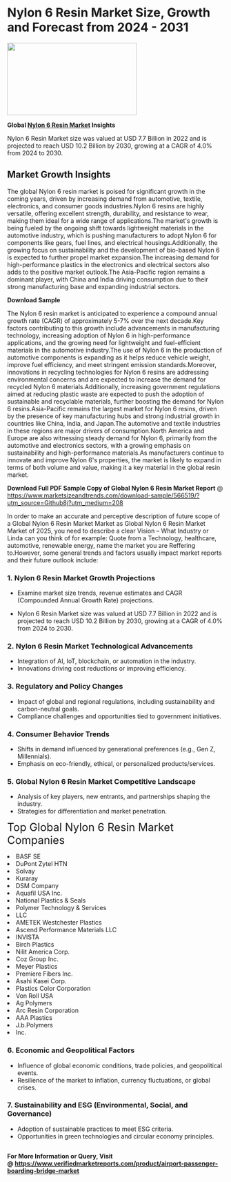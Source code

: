 <H1>Nylon 6 Resin Market Size, Growth and Forecast from 2024 - 2031</H1><img class="aligncenter size-medium wp-image-584254" src="https://thirdeyenews.in/wp-content/uploads/2024/09/Global-Market-Research-300x168.jpeg" alt="" width="300" height="168" /><p><strong>Global&nbsp;<a href="https://www.marketsizeandtrends.com/download-sample/566519/?utm_source=Github8j?utm_medium=208">Nylon 6 Resin Market</a> Insights</strong></p><p>Nylon 6 Resin Market size was valued at USD 7.7 Billion in 2022 and is projected to reach USD 10.2 Billion by 2030, growing at a CAGR of 4.0% from 2024 to 2030.</p><p><h2>Market Growth Insights</h2> <p>The global Nylon 6 resin market is poised for significant growth in the coming years, driven by increasing demand from automotive, textile, electronics, and consumer goods industries.Nylon 6 resins are highly versatile, offering excellent strength, durability, and resistance to wear, making them ideal for a wide range of applications.The market's growth is being fueled by the ongoing shift towards lightweight materials in the automotive industry, which is pushing manufacturers to adopt Nylon 6 for components like gears, fuel lines, and electrical housings.Additionally, the growing focus on sustainability and the development of bio-based Nylon 6 is expected to further propel market expansion.The increasing demand for high-performance plastics in the electronics and electrical sectors also adds to the positive market outlook.The Asia-Pacific region remains a dominant player, with China and India driving consumption due to their strong manufacturing base and expanding industrial sectors.</p> <p><strong>Download Sample</strong></p> <p>The Nylon 6 resin market is anticipated to experience a compound annual growth rate (CAGR) of approximately 5-7% over the next decade.Key factors contributing to this growth include advancements in manufacturing technology, increasing adoption of Nylon 6 in high-performance applications, and the growing need for lightweight and fuel-efficient materials in the automotive industry.The use of Nylon 6 in the production of automotive components is expanding as it helps reduce vehicle weight, improve fuel efficiency, and meet stringent emission standards.Moreover, innovations in recycling technologies for Nylon 6 resins are addressing environmental concerns and are expected to increase the demand for recycled Nylon 6 materials.Additionally, increasing government regulations aimed at reducing plastic waste are expected to push the adoption of sustainable and recyclable materials, further boosting the demand for Nylon 6 resins.Asia-Pacific remains the largest market for Nylon 6 resins, driven by the presence of key manufacturing hubs and strong industrial growth in countries like China, India, and Japan.The automotive and textile industries in these regions are major drivers of consumption.North America and Europe are also witnessing steady demand for Nylon 6, primarily from the automotive and electronics sectors, with a growing emphasis on sustainability and high-performance materials.As manufacturers continue to innovate and improve Nylon 6's properties, the market is likely to expand in terms of both volume and value, making it a key material in the global resin market.</p> <p><span class=""><strong>Download Full PDF Sample Copy of Global Nylon 6 Resin Market Report</strong> @ <a href="https://www.marketsizeandtrends.com/download-sample/566519/?utm_source=Github8j?utm_medium=208" target="_blank">https://www.marketsizeandtrends.com/download-sample/566519/?utm_source=Github8j?utm_medium=208</a></span></p><p>In order to make an accurate and perceptive description of future scope of a Global&nbsp;Nylon 6 Resin Market Market as Global&nbsp;Nylon 6 Resin Market Market of 2025, you need to describe a clear Vision &ndash; What Industry or Linda can you think of for example: Quote from a Technology, healthcare, automotive, renewable energy, name the market you are Reffering to.However, some general trends and factors usually impact market reports and their future outlook include:</p><h3>1.&nbsp;<strong>Nylon 6 Resin Market Growth Projections</strong></h3><ul><li>Examine market size trends, revenue estimates and CAGR (Compounded Annual Growth Rate) projections.</li><li><p>Nylon 6 Resin Market size was valued at USD 7.7 Billion in 2022 and is projected to reach USD 10.2 Billion by 2030, growing at a CAGR of 4.0% from 2024 to 2030.</p></li></ul><h3>2.&nbsp;<strong>Nylon 6 Resin Market Technological Advancements</strong></h3><ul><li>Integration of AI, IoT, blockchain, or automation in the industry.</li><li>Innovations driving cost reductions or improving efficiency.</li></ul><h3>3.&nbsp;<strong>Regulatory and Policy Changes</strong></h3><ul><li>Impact of global and regional regulations, including sustainability and carbon-neutral goals.</li><li>Compliance challenges and opportunities tied to government initiatives.</li></ul><h3>4.&nbsp;<strong>Consumer Behavior Trends</strong></h3><ul><li>Shifts in demand influenced by generational preferences (e.g., Gen Z, Millennials).</li><li>Emphasis on eco-friendly, ethical, or personalized products/services.</li></ul><h3>5.&nbsp;<strong>Global Nylon 6 Resin Market Competitive Landscape</strong></h3><ul><li>Analysis of key players, new entrants, and partnerships shaping the industry.</li><li>Strategies for differentiation and market penetration.</li></ul><p data-pm-slice="1 1 []"><span style="color: inherit; font-family: inherit; font-size: 25px;">Top Global Nylon 6 Resin Market Companies</span></p><div class="" data-test-id=""><p><li>BASF SE</li><li> DuPont Zytel HTN</li><li> Solvay</li><li> Kuraray</li><li> DSM Company</li><li> Aquafil USA Inc.</li><li> National Plastics & Seals</li><li> Polymer Technology & Services</li><li> LLC</li><li> AMETEK Westchester Plastics</li><li> Ascend Performance Materials LLC</li><li> INVISTA</li><li> Birch Plastics</li><li> Nilit America Corp.</li><li> Coz Group Inc.</li><li> Meyer Plastics</li><li> Premiere Fibers Inc.</li><li> Asahi Kasei Corp.</li><li> Plastics Color Corporation</li><li> Von Roll USA</li><li> Ag Polymers</li><li> Arc Resin Corporation</li><li> AAA Plastics</li><li> J.b.Polymers</li><li> Inc.</li></p></div><h3>6.&nbsp;<strong>Economic and Geopolitical Factors</strong></h3><ul><li>Influence of global economic conditions, trade policies, and geopolitical events.</li><li>Resilience of the market to inflation, currency fluctuations, or global crises.</li></ul><h3>7.&nbsp;<strong>Sustainability and ESG (Environmental, Social, and Governance)</strong></h3><ul><li>Adoption of sustainable practices to meet ESG criteria.</li><li>Opportunities in green technologies and circular economy principles.</li></ul><h2><strong style="font-size: 14px;">For More Information or Query, Visit @&nbsp;</strong><a style="background-color: #ffffff; font-size: 14px;" href="https://www.marketsizeandtrends.com/report/nylon-6-resin-market/" target="_blank">https://www.verifiedmarketreports.com/product/airport-passenger-boarding-bridge-market</a></h2>